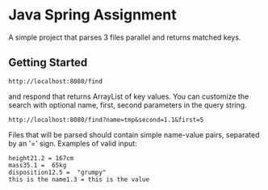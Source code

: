 # Java Spring Assignment

A simple project that parses 3 files parallel and returns matched keys.

## Getting Started

```
http://localhost:8080/find
```

and respond that returns ArrayList<String> of key values.
You can customize the search with optional name, first, second parameters in the query string.

```
http://localhost:8080/find?name=tmp&second=1.1&first=5
```
Files that will be parsed should contain simple name-value pairs, separated by an '=' sign. 
Examples of valid input: 

```
height21.2 = 167cm
mass35.1 =  65kg
disposition12.5 =  "grumpy"
this is the name1.3 = this is the value
```
